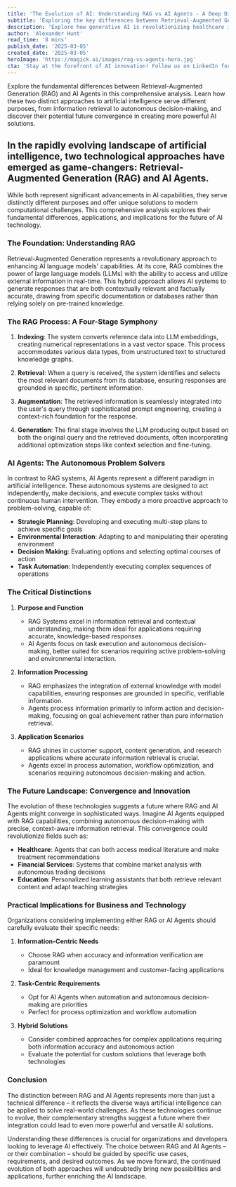 ```yaml
---
title: 'The Evolution of AI: Understanding RAG vs AI Agents - A Deep Dive into Modern Artificial Intelligence'
subtitle: 'Exploring the key differences between Retrieval-Augmented Generation and AI Agents'
description: 'Explore how generative AI is revolutionizing healthcare in 2025, from enhancing medical diagnosis to enabling personalized treatment plans. Learn about breakthrough developments in multi-modal AI systems, synthetic data generation, and accelerated drug discovery that are transforming patient care and medical research.'
author: 'Alexander Hunt'
read_time: '8 mins'
publish_date: '2025-03-05'
created_date: '2025-03-05'
heroImage: 'https://magick.ai/images/rag-vs-agents-hero.jpg'
cta: 'Stay at the forefront of AI innovation! Follow us on LinkedIn for regular insights into cutting-edge technologies like RAG and AI Agents, and join a community of forward-thinking professionals shaping the future of artificial intelligence.'
---
```


Explore the fundamental differences between Retrieval-Augmented Generation (RAG) and AI Agents in this comprehensive analysis. Learn how these two distinct approaches to artificial intelligence serve different purposes, from information retrieval to autonomous decision-making, and discover their potential future convergence in creating more powerful AI solutions. 

## In the rapidly evolving landscape of artificial intelligence, two technological approaches have emerged as game-changers: Retrieval-Augmented Generation (RAG) and AI Agents. 

While both represent significant advancements in AI capabilities, they serve distinctly different purposes and offer unique solutions to modern computational challenges. This comprehensive analysis explores their fundamental differences, applications, and implications for the future of AI technology.

### The Foundation: Understanding RAG

Retrieval-Augmented Generation represents a revolutionary approach to enhancing AI language models' capabilities. At its core, RAG combines the power of large language models (LLMs) with the ability to access and utilize external information in real-time. This hybrid approach allows AI systems to generate responses that are both contextually relevant and factually accurate, drawing from specific documentation or databases rather than relying solely on pre-trained knowledge.

### The RAG Process: A Four-Stage Symphony

1. **Indexing**: The system converts reference data into LLM embeddings, creating numerical representations in a vast vector space. This process accommodates various data types, from unstructured text to structured knowledge graphs.

2. **Retrieval**: When a query is received, the system identifies and selects the most relevant documents from its database, ensuring responses are grounded in specific, pertinent information.

3. **Augmentation**: The retrieved information is seamlessly integrated into the user's query through sophisticated prompt engineering, creating a context-rich foundation for the response.

4. **Generation**: The final stage involves the LLM producing output based on both the original query and the retrieved documents, often incorporating additional optimization steps like context selection and fine-tuning.

### AI Agents: The Autonomous Problem Solvers

In contrast to RAG systems, AI Agents represent a different paradigm in artificial intelligence. These autonomous systems are designed to act independently, make decisions, and execute complex tasks without continuous human intervention. They embody a more proactive approach to problem-solving, capable of:

- **Strategic Planning**: Developing and executing multi-step plans to achieve specific goals
- **Environmental Interaction**: Adapting to and manipulating their operating environment
- **Decision Making**: Evaluating options and selecting optimal courses of action
- **Task Automation**: Independently executing complex sequences of operations

### The Critical Distinctions

1. **Purpose and Function**
   - RAG Systems excel in information retrieval and contextual understanding, making them ideal for applications requiring accurate, knowledge-based responses.
   - AI Agents focus on task execution and autonomous decision-making, better suited for scenarios requiring active problem-solving and environmental interaction.

2. **Information Processing**
   - RAG emphasizes the integration of external knowledge with model capabilities, ensuring responses are grounded in specific, verifiable information.
   - Agents process information primarily to inform action and decision-making, focusing on goal achievement rather than pure information retrieval.

3. **Application Scenarios**
   - RAG shines in customer support, content generation, and research applications where accurate information retrieval is crucial.
   - Agents excel in process automation, workflow optimization, and scenarios requiring autonomous decision-making and action.

### The Future Landscape: Convergence and Innovation

The evolution of these technologies suggests a future where RAG and AI Agents might converge in sophisticated ways. Imagine AI Agents equipped with RAG capabilities, combining autonomous decision-making with precise, context-aware information retrieval. This convergence could revolutionize fields such as:

- **Healthcare**: Agents that can both access medical literature and make treatment recommendations
- **Financial Services**: Systems that combine market analysis with autonomous trading decisions
- **Education**: Personalized learning assistants that both retrieve relevant content and adapt teaching strategies

### Practical Implications for Business and Technology

Organizations considering implementing either RAG or AI Agents should carefully evaluate their specific needs:

1. **Information-Centric Needs**
   - Choose RAG when accuracy and information verification are paramount
   - Ideal for knowledge management and customer-facing applications

2. **Task-Centric Requirements**
   - Opt for AI Agents when automation and autonomous decision-making are priorities
   - Perfect for process optimization and workflow automation

3. **Hybrid Solutions**
   - Consider combined approaches for complex applications requiring both information accuracy and autonomous action
   - Evaluate the potential for custom solutions that leverage both technologies

### Conclusion

The distinction between RAG and AI Agents represents more than just a technical difference – it reflects the diverse ways artificial intelligence can be applied to solve real-world challenges. As these technologies continue to evolve, their complementary strengths suggest a future where their integration could lead to even more powerful and versatile AI solutions.

Understanding these differences is crucial for organizations and developers looking to leverage AI effectively. The choice between RAG and AI Agents – or their combination – should be guided by specific use cases, requirements, and desired outcomes. As we move forward, the continued evolution of both approaches will undoubtedly bring new possibilities and applications, further enriching the AI landscape.